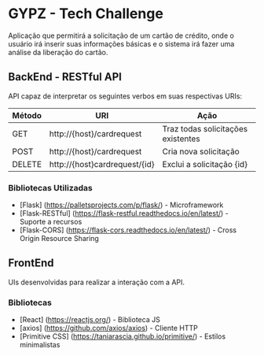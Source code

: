 # GYPZ - Tech Challenge
Aplicação que permitirá a solicitação de um cartão de crédito, onde o usuário irá inserir suas informações básicas e o sistema irá fazer uma análise da liberação do cartão.

## BackEnd - RESTful API
API capaz de interpretar os seguintes verbos em suas respectivas URIs:

| Método    | URI                           | Ação                                      |
| --------- | ----------------------------- | ----------------------------------------- |
| GET       | http://{host}/cardrequest     | Traz todas solicitações existentes        |
| POST      | http://{host}/cardrequest     | Cria nova solicitação                     |
| DELETE    | http://{host}cardrequest/{id} | Exclui a solicitação {id}                 |

### Bibliotecas Utilizadas
* [Flask] (https://palletsprojects.com/p/flask/) - Microframework
* [Flask-RESTful] (https://flask-restful.readthedocs.io/en/latest/) - Suporte a recursos
* [Flask-CORS] (https://flask-cors.readthedocs.io/en/latest/) - Cross Origin Resource Sharing

## FrontEnd
UIs desenvolvidas para realizar a interação com a API.

### Bibliotecas
* [React] (https://reactjs.org/) - Biblioteca JS
* [axios] (https://github.com/axios/axios) - Cliente HTTP
* [Primitive CSS] (https://taniarascia.github.io/primitive/) - Estilos minimalistas

